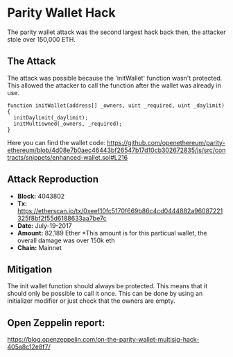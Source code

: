 # Parity Wallet Hack

The parity wallet attack was the second largest hack back then, the attacker stole over 150,000 ETH. 


## The Attack 
The attack was possible because the 'initWallet' function wasn't protected. This allowed the attacker to call the function after the wallet was already in use. 

``` solidity
function initWallet(address[] _owners, uint _required, uint _daylimit) {    
  initDaylimit(_daylimit);    
  initMultiowned(_owners, _required);  
}
```

Here you can find the wallet code: https://github.com/openethereum/parity-ethereum/blob/4d08e7b0aec46443bf26547b17d10cb302672835/js/src/contracts/snippets/enhanced-wallet.sol#L216


## Attack Reproduction
- **Block:** 4043802
- **Tx:** https://etherscan.io/tx/0xeef10fc5170f669b86c4cd0444882a96087221325f8bf2f55d6188633aa7be7c
- **Date:** July-19-2017
- **Amount:** 82,189 Ether *This amount is for this particual wallet, the overall damage was over 150k eth
- **Chain:** Mainnet


## Mitigation
The init wallet function should always be protected. This means that it should only be possible to call it once. This can be done by using an initializer modifier or just check that the owners are empty.

## Open Zeppelin report: 
https://blog.openzeppelin.com/on-the-parity-wallet-multisig-hack-405a8c12e8f7/
